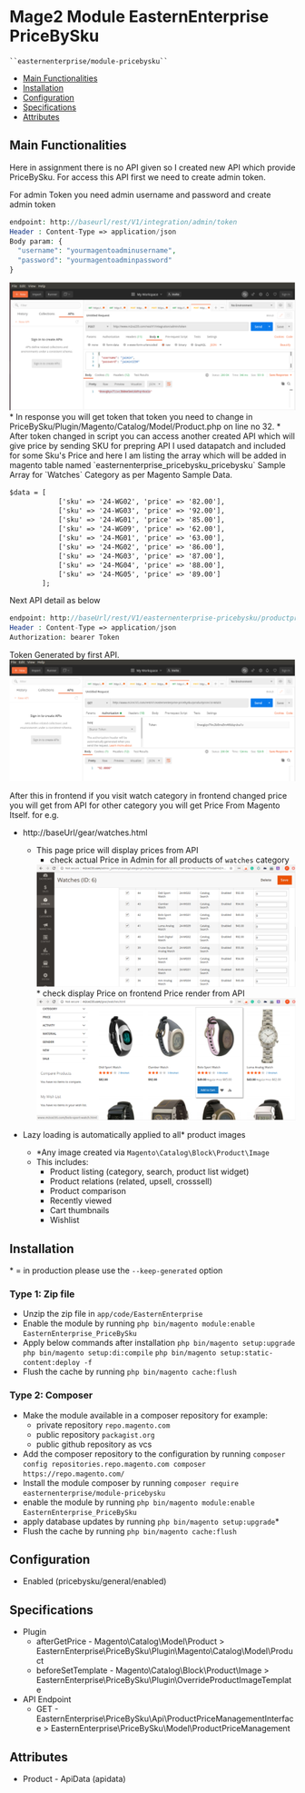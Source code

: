 # Mage2 Module EasternEnterprise PriceBySku

    ``easternenterprise/module-pricebysku``

 - [Main Functionalities](#markdown-header-main-functionalities)
 - [Installation](#markdown-header-installation)
 - [Configuration](#markdown-header-configuration)
 - [Specifications](#markdown-header-specifications)
 - [Attributes](#markdown-header-attributes)


## Main Functionalities
Here in assignment there is no API given so I created new API which provide PriceBySku. For access this API first we need to create admin token.

For admin Token you need admin username and password and create admin token
```php
endpoint: http://baseurl/rest/V1/integration/admin/token
Header : Content-Type => application/json 
Body param: {
  "username": "yourmagentoadminusername",
  "password": "yourmagentoadminpassword"
}
```
<img src="https://raw.githubusercontent.com/jaiminmagento/EasternEnterprise/main/PriceBySku/screenshot/api1.png" />
* In response you will get token that token you need to change in PriceBySku/Plugin/Magento/Catalog/Model/Product.php on line no 32.
   * After token changed in script you can access another created API which will   give price by sending SKU for prepring API I used datapatch and included for some Sku's Price and here I am listing the array which will be added in magento table named `easternenterprise_pricebysku_pricebysku`
Sample Array for `Watches` Category as per Magento Sample Data.

```
$data = [
            ['sku' => '24-WG02', 'price' => '82.00'],
            ['sku' => '24-WG03', 'price' => '92.00'],
            ['sku' => '24-WG01', 'price' => '85.00'],
            ['sku' => '24-WG09', 'price' => '62.00'],
            ['sku' => '24-MG01', 'price' => '63.00'],
            ['sku' => '24-MG02', 'price' => '86.00'],
            ['sku' => '24-MG03', 'price' => '87.00'],
            ['sku' => '24-MG04', 'price' => '88.00'],
            ['sku' => '24-MG05', 'price' => '89.00']
        ];
```

Next API detail as below

```php
endpoint: http://baseUrl/rest/V1/easternenterprise-pricebysku/productprice/24-WG03
Header : Content-Type => application/json 
Authorization: bearer Token
```
Token Generated by first API.
<img src="https://raw.githubusercontent.com/jaiminmagento/EasternEnterprise/main/PriceBySku/screenshot/api2.png" />

After this in frontend if you visit watch category in frontend changed price you will get from API for other category you will get Price From Magento Itself.
for e.g. 
* http://baseUrl/gear/watches.html
   * This page price will display prices from API
      * check actual Price in Admin for all products of `watches` category
      <img src="https://raw.githubusercontent.com/jaiminmagento/EasternEnterprise/main/PriceBySku/screenshot/api3.png" />
      * check display Price on frontend Price render from API
      <img src="https://raw.githubusercontent.com/jaiminmagento/EasternEnterprise/main/PriceBySku/screenshot/api4.png" />


* Lazy loading is automatically applied to all\* product images
    * \*Any image created via `Magento\Catalog\Block\Product\Image`
    * This includes:
        * Product listing (category, search, product list widget)
        * Product relations (related, upsell, crosssell)
        * Product comparison
        * Recently viewed
        * Cart thumbnails
        * Wishlist

## Installation
\* = in production please use the `--keep-generated` option

### Type 1: Zip file

 - Unzip the zip file in `app/code/EasternEnterprise`
 - Enable the module by running `php bin/magento module:enable EasternEnterprise_PriceBySku`
 - Apply below commands after installation 
 `php bin/magento setup:upgrade`
 `php bin/magento setup:di:compile`
 `php bin/magento setup:static-content:deploy -f`
 - Flush the cache by running `php bin/magento cache:flush`

### Type 2: Composer

 - Make the module available in a composer repository for example:
    - private repository `repo.magento.com`
    - public repository `packagist.org`
    - public github repository as vcs
 - Add the composer repository to the configuration by running `composer config repositories.repo.magento.com composer https://repo.magento.com/`
 - Install the module composer by running `composer require easternenterprise/module-pricebysku`
 - enable the module by running `php bin/magento module:enable EasternEnterprise_PriceBySku`
 - apply database updates by running `php bin/magento setup:upgrade`\*
 - Flush the cache by running `php bin/magento cache:flush`


## Configuration

 - Enabled (pricebysku/general/enabled)


## Specifications

 - Plugin
	- afterGetPrice - Magento\Catalog\Model\Product > EasternEnterprise\PriceBySku\Plugin\Magento\Catalog\Model\Product
   - beforeSetTemplate - Magento\Catalog\Block\Product\Image >
   EasternEnterprise\PriceBySku\Plugin\OverrideProductImageTemplate
 - API Endpoint
	- GET - EasternEnterprise\PriceBySku\Api\ProductPriceManagementInterface > EasternEnterprise\PriceBySku\Model\ProductPriceManagement


## Attributes

 - Product - ApiData (apidata)

